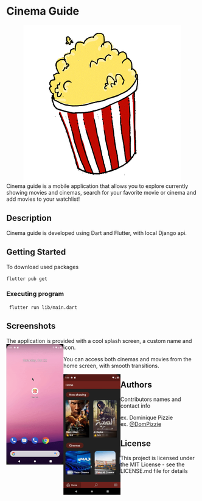 
# Cinema Guide

<div align=center >
<img align="center"  src="https://github.com/SarahElzayat/Flutter-Cinema-Guide/blob/master/assets/images/splash_logo.gif">
   </div>
Cinema guide is a mobile application that allows you to explore currently showing movies and cinemas, search for your favorite movie or cinema and add movies to your watchlist!

## Description
Cinema guide is developed using Dart and Flutter, with local Django api.

## Getting Started

To download used packages
```
flutter pub get
```


### Executing program

```
 flutter run lib/main.dart
```

## Screenshots 

<div>
The application is provided with a cool splash screen, a custom name and icon.

<img align="left" width =150px  src="https://github.com/SarahElzayat/Flutter-Cinema-Guide/blob/master/screenshots/launcher_icon_and_splash_screen.gif">

</div>

<div>

You can access both cinemas and movies from the home screen, with smooth transitions.


<img align="left" width =150px  src="https://github.com/SarahElzayat/Flutter-Cinema-Guide/blob/master/screenshots/movies_from_home.gif">

</div>



## Authors

Contributors names and contact info

ex. Dominique Pizzie  
ex. [@DomPizzie](https://twitter.com/dompizzie)

## License

This project is licensed under the MIT License - see the LICENSE.md file for details

